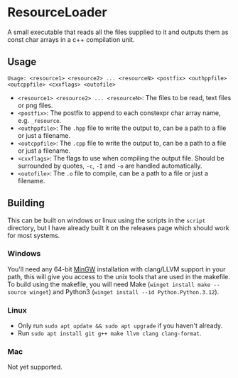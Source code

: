 # ResourceLoader
A small executable that reads all the files supplied to it and outputs them as const char arrays in
a c++ compilation unit.
## Usage
`Usage: <resource1> <resource2> ... <resourceN> <postfix> <outhppfile> <outcppfile> <cxxflags>
<outofile>`

- `<resource1> <resource2> ... <resourceN>`: The files to be read, text files or png files.
- `<postfix>`: The postfix to append to each constexpr char array name, e.g. `_resource`.
- `<outhppfile>`: The `.hpp` file to write the output to, can be a path to a file or just a
  filename.
- `<outcppfile>`: The `.cpp` file to write the output to, can be a path to a file or just a
  filename.
- `<cxxflags>`: The flags to use when compiling the output file. Should be surrounded by quotes,
  `-c`, `-I` and `-o` are handled automatically.
- `<outofile>`: The `.o` file to compile, can be a path to a file or just a filename.

## Building
This can be built on windows or linux using the scripts in the `script` directory, but I have
already built it on the releases page which should work for most systems.

### Windows
You'll need any 64-bit [MinGW](https://winlibs.com/) installation with clang/LLVM support in your
path, this will give you access to the unix tools that are used in the makefile. To build using the
makefile, you will need Make (`winget install make --source winget`) and Python3 (`winget install
--id Python.Python.3.12`).

### Linux
- Only run `sudo apt update && sudo apt upgrade` if you haven't already.
- Run `sudo apt install git g++ make llvm clang clang-format`.

### Mac
Not yet supported.
